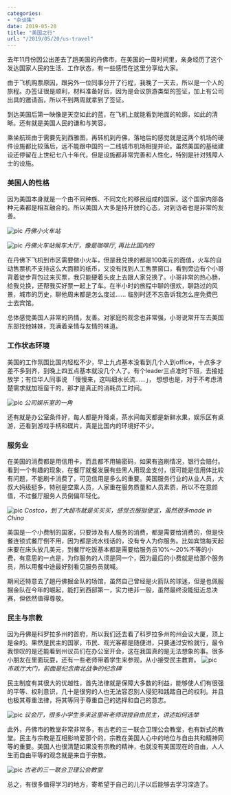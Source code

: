 ```yaml
---
categories:
- "杂谈集"
date: 2019-05-20
title: "美国之行"
url: "/2019/05/20/us-travel"
---
```


去年11月份因公出差去了趟美国的丹佛市，在美国的一周时间里，亲身经历了这个发达国家人民的生活、工作状态，有一些感悟在这里分享给大家。

<!--more-->

由于飞机购票原因，跟另外一位同事分开了行程，我晚了一天去，所以是一个人的旅程。办签证很是顺利，材料准备好后，因为是会议旅游类型的签证，加上有公司出具的邀请函，所以不到两周就拿到了签证。

到达美国后第一映像是天空如此的蓝，在飞机上就能看到地面的轮廓，如此的清晰。还有就是美国人民的谦和与笑容。

乘坐航班由于需要先到西雅图，再转机到丹佛，落地后的感觉就是这两个机场的硬件设施都比较落后，远不能跟中国的一二线城市机场相提并论。虽然美国的基础建设还停留在上世纪七八十年代，但是设施都非常完善和人性化，特别是针对残障人士的设施。

### 美国人的性格

因为美国本身就是一个由不同种族、不同文化的移民组成的国家。这个国家内部各种元素都是相互融合的。所以美国人大多是持开放的心态，对到访者也是非常的友善。

![pic](/pic/2019/2019-05-21-us-travel-1.png)
*丹佛小火车站*

![pic](/pic/2019/2019-05-21-us-travel-2.jpeg)
*丹佛火车站候车大厅，像是咖啡厅, 再比比国内的*

在丹佛下飞机到市区需要做小火车，但是我兑换的都是100美元的面值，火车的自动售票机不支持这么大面额的纸币，又没有找到人工售票窗口，看到旁边有个小哥背着徒步背包过来买票，我只能硬着头皮上去跟人家兑换了。小哥非常的热心肠，给我兑换，还帮我买好票一起上了车。在半小时的旅程中聊的很欢，聊路过的风景，城市的历史，聊他周末都是怎么度过...... 临别时还不忘告诉我怎么座免费巴士去宾馆。

总体感觉美国人非常的热情，友善。对家庭的观念也非常强，小哥说常开车去美国东部找他妹妹，充满着亲情与友情的味道。

### 工作状态环境

美国的工作氛围比国内轻松不少，早上九点基本没看到几个人到office，十点多才差不多到齐，到晚上四五点基本就没几个人了。有个leader三点准时下班，去接娃放学；有位华人同事说 「慢慢来，这叫细水长流......」， 想想也是，对于不考虑清楚需求就加班蛮干的，那才是真正的消耗员工时间。

![pic](/pic/2019/2019-05-21-us-travel-3.png)
*公司娱乐室的一角*

还有就是办公室条件好，每人都是升降桌，茶水间每天都是新鲜水果，娱乐区有桌游，还看到游戏手柄和碟片，真是比国内的环境好不少。

### 服务业

在美国的消费都是用信用卡，而且都不用输密码，如果有盗刷情况，银行会赔付。看到一个有趣的现象，在餐厅就餐发展有些黑人用现金支付，很可能是信用体比较有问题，不能刷卡消费了，可见信用是多么的重要。美国服务行业的从业人员，大叔大妈级挺多，特别是空乘人员，人家重在服务质量和人员素质，所以不在意颜值，不过餐厅服务人员倒偏年轻化。

![pic](/pic/2019/2019-05-21-us-travel-4.png)
*Costco，到了大超市就是买买买，感觉衣服挺便宜，虽然很多made in China*

美国是一个小费制的国家，只要涉及有人服务的消费，都是需要给消费的，但是快餐连锁式餐厅倒不用，因为都是流水线话的，没有专人为你服务。比如宾馆每天起床要在床头放几美元，到餐厅吃饭基本都是需要给服务员10%～20%不等的小费，有意思的一点是，为你服务的人须是同一个，因为最后的小费就是给那个服务员，所以用餐中途最好别看见服务员就喊。

期间还特意去了趟丹佛掘金队的场馆，虽然自己曾经是火箭队的球迷，但是也佩服掘金队在今年的崛起，能打到西部第一，实力绝非一般，虽然最终没能挺近总决赛，但依然值得尊敬。

### 民主与宗教

因为丹佛是科罗拉多州的首府，所以我们还去看了科罗拉多州的州会议大厦，顶上是金的。果然是民主的国家，市民、观光客都是随便进，只要通过安检就行，最令我惊叹的是还能看到州议员们在办公室开会，这在我国真的是无法想象的事。很多小朋友在里面玩耍，还有一些老师带着学生来参观，从小接受民主教育。
![pic](/pic/2019/2019-05-21-us-travel-6.png)
*市政厅大门，前面是纪念南北战争的纪念碑*

民主制度有其很大的优越性，首先法律就是保障大多数的利益，能够使人们有很强的平等、权利意识，几十是很穷的人也无法容忍别人侵犯和践踏自己的权利。并且也极其尊重法律，将其等同于尊重自己的选择和自己的意志。

![pic](/pic/2019/2019-05-21-us-travel-5.png)
*议会厅，很多小学生多来这里听老师讲授自由民主，讲述如何选举*

此外，丹佛市的教堂非常非常多，有古老的三一联合卫理公会教堂，也有新式的教堂。民主与宗教是互相影响爱那个的，宗教在美国人心中的地位与自由共和精神同等的重要。美国人也很清楚如果没有宗教的精神，也就没有美国现在的自由，人人生而自由平等的观念就是来自于宗教。

![pic](/pic/2019/2019-05-21-us-travel-7.png)
*古老的三一联合卫理公会教堂*


总之，有很多值得学习的地方，寄希望于自己的儿子以后能够去学习深造了。


